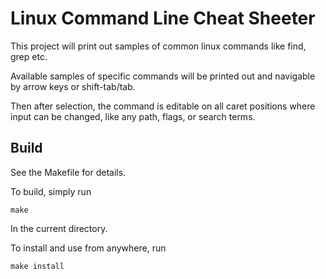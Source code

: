# Linux Command Line Cheat Sheeter
This project will print out samples of common linux commands like
find, grep etc.

Available samples of specific commands will be printed out and navigable by arrow keys or shift-tab/tab.

Then after selection, the command is editable on all caret positions where input can be changed, like any path, flags, or search terms.

## Build
See the Makefile for details.

To build, simply run
````
make
````
In the current directory.

To install and use from anywhere, run
````
make install
````



